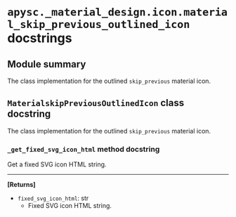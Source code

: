 # `apysc._material_design.icon.material_skip_previous_outlined_icon` docstrings

## Module summary

The class implementation for the outlined `skip_previous` material icon.

## `MaterialskipPreviousOutlinedIcon` class docstring

The class implementation for the outlined `skip_previous` material icon.

### `_get_fixed_svg_icon_html` method docstring

Get a fixed SVG icon HTML string.<hr>

**[Returns]**

- `fixed_svg_icon_html`: str
  - Fixed SVG icon HTML string.